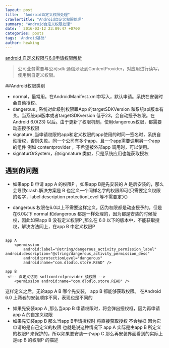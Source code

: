 ```yaml
---
layout: post
title:  "Android自定义权限处理"
crawlertitle: "Android自定义权限处理"
summary: "Android自定义权限处理"
date:   2016-03-12 23:09:47 +0700
categories: posts
tags: 'Android基础'
author: hewking
---
```

[android 自定义权限与6.0申请权限解析](https://my.oschina.net/fengheju/blog/649158)
> 公司业务需要与公司sdk 通信涉及到ContentProvider，对应用进行读写，使用到自定义权限。

##Android权限类别
  - normal，最常用。在AndroidManifest.xml中写入，默认申请。系统在安装时会自动授权。
  - dangerous , 系统对此级别权限跟App 的targetSDKVersion 和系统api版本有关。当系统api版本或者targetSDKversion 低于23，会自动授予权限。在Android 6.0(23) 以后。由于更新了权限机制，使用dangerous权限，都需要动态授予权限
  - signature ,当申请权限的app和定义权限的app使用的时同一签名时，系统自动授权，否则失败。同一个公司有多个app，且一个app需要调用另一个app 的组件 例如 contentprovider ，不希望被外部app 调用时，可以使用。
  - signaturOrSystem，和signnature 类似，只是系统应用也能获取授权

## 遇到的问题
 - 如果app B 申请 app A 的权限P ，如果app B是先安装的 A 是后安装的，那么会导致crash.解决方案是 B 也定义一个同样名字的权限即可(只需要定义权限的名字，label description protectionLevel 等不需要定义)

- dangerous 权限在6.0以上不需要这样定义，因为权限都是动态授予的，但是在6.0以下 normal 和dangerous 都是一样处理的，因为都是安装的时候授权，因此如果app B 没有定义权限P ,那么在 6.0 以下的版本中，不能获取授权，解决方法同上，在app B 中定义权限P

```

app A
    <permission 
        android:label="@string/dangerous_activity_permission_label"                  android:description="@string/dangerous_activity_permission_desc"  
        android:protectionLevel="dangerous"
        android:name="com.dlodlo.store.READ" />

app B
 <!-- 自定义访问 softcontrolprovider 读权限 -->
    <permission android:name="com.dlodlo.store.READ" />
```

这样定义之后，无论app A B 哪个先安装， app B 都能够获取权限。
在Android 6.0 上两者的安装顺序不同，表现也是不同的
 - 如果先安装app A ,那么当app B 申请权限时，将会弹出授权框，因为再申请app A 的自定义权限
 - 如果先安装app B 那么当app B申请授权时 将直接获取授权 不会弹框 因为它申请的是自己定义的权限 也就是说这种情况下 app A 实际是由app B 所定义的权限P 来保护的，所以如果要安装一个app C 那么再安装界面看到的实际上是ap B 的权限P 的描述




